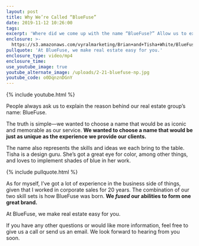 ```yaml
---
layout: post
title: Why We’re Called “BlueFuse”
date: 2019-11-12 10:26:00
tags:
excerpt: 'Where did we come up with the name “BlueFuse?” Allow us to explain, today.'
enclosure: >-
  https://s3.amazonaws.com/vyralmarketing/Brian+and+Tisha+White/BlueFuse+Realty-+Why+Were+Called+BlueFuse.mp4
pullquote: 'At BlueFuse, we make real estate easy for you.'
enclosure_type: video/mp4
enclosure_time:
use_youtube_image: true
youtube_alternate_image: /uploads/2-21-bluefuse-np.jpg
youtube_code: o0DqnznDGnY
---
```


{% include youtube.html %}

People always ask us to explain the reason behind our real estate group’s name: BlueFuse.

The truth is simple—we wanted to choose a name that would be as iconic and memorable as our service. **We wanted to choose a name that would be just as unique as the experience we provide our clients.**

The name also represents the skills and ideas we each bring to the table. Tisha is a design guru. She’s got a great eye for color, among other things, and loves to implement shades of blue in her work.

{% include pullquote.html %}

As for myself, I’ve got a lot of experience in the business side of things, given that I worked in corporate sales for 20 years. The combination of our two skill sets is how BlueFuse was born. **We *fused* our abilities to form one great brand.**

At BlueFuse, we make real estate easy for you.

If you have any other questions or would like more information, feel free to give us a call or send us an email. We look forward to hearing from you soon.